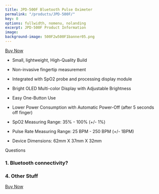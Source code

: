 ```yaml
---
title: JPD-500F Bluetooth Pulse Oximeter
permalink: "/products/JPD-500F/"
key: 0
options: fullwidth, nomenu, nolanding
excerpt: JPD-500F Product Information
image: 
background-image: 500F2w500F1banner05.png
---
```


<a href="{{ http://a.co/c9zPD8G }}" class="button fit special">Buy Now</a>

* Small, lightweight, High-Quality Build
* Non-invasive fingertip measurement
* Integrated with SpO2 probe and processing display module
* Bright OLED Multi-color Display with Adjustable Brightness
* Easy One-Button Use
* Lower Power Consumption with Automatic Power-Off (after 5 seconds off finger)

* SpO2 Measuring Range: 35% - 100% (+/- 1%)
* Pulse Rate Measuring Range: 25 BPM - 250 BPM (+/- 1BPM)
* Device Dimensions: 62mm X 37mm X 32mm

Questions
### 1. Bluetooth connectivity?
### 4. Other Stuff

<a href="{{ '/products/' | prepend: site.baseurl }}" class="button fit special">Buy Now</a>
